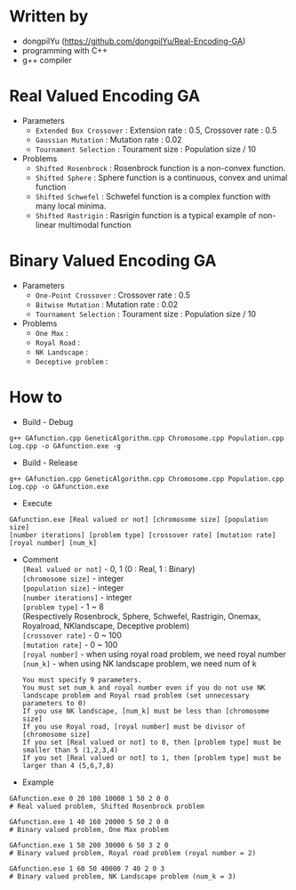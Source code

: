 # Written by
* dongpilYu (https://github.com/dongpilYu/Real-Encoding-GA)
* programming with C++
* g++ compiler

# Real Valued Encoding GA
* Parameters
    * ```Extended Box Crossover``` : Extension rate : 0.5, Crossover rate : 0.5
    * ```Gaussian Mutation``` : Mutation rate : 0.02
    * ```Tournament Selection``` : Tourament size : Population size / 10
* Problems
    * ```Shifted Rosenbrock``` : Rosenbrock function is a non-convex function.
    * ```Shifted Sphere``` : Sphere function is a continuous, convex and unimal function
    * ```Shifted Schwefel``` : Schwefel function is a complex function with many local minima.
    * ```Shifted Rastrigin``` : Rasrigin function is a typical example of non-linear multimodal function

# Binary Valued Encoding GA
* Parameters
    * ```One-Point Crossover``` : Crossover rate : 0.5
    * ```Bitwise Mutation``` :  Mutation rate : 0.02
    * ```Tournament Selection``` : Tourament size : Population size / 10
* Problems
    * ```One Max``` :
    * ```Royal Road``` :
    * ```NK Landscape``` :
    * ```Deceptive problem``` :


# How to
* Build - Debug
```shell
g++ GAfunction.cpp GeneticAlgorithm.cpp Chromosome.cpp Population.cpp Log.cpp -o GAfunction.exe -g
```
* Build - Release
```shell
g++ GAfunction.cpp GeneticAlgorithm.cpp Chromosome.cpp Population.cpp Log.cpp -o GAfunction.exe
```
* Execute
```shell
GAfunction.exe [Real valued or not] [chromosome size] [population size]
[number iterations] [problem type] [crossover rate] [mutation rate] [royal number] [num_k]
```
* Comment<br>
 ```[Real valued or not]``` - 0, 1 (0 : Real, 1 : Binary)<br>
 ```[chromosome size]``` - integer<br>
 ```[population size]``` - integer<br>
 ```[number iterations]``` - integer<br>
 ```[problem type]``` - 1 ~ 8 <br>
 (Respectively Rosenbrock, Sphere, Schwefel, Rastrigin, Onemax, Royalroad, NKlandscape, Deceptive problem)<br>
 ```[crossover rate]``` - 0 ~ 100<br>
 ```[mutation rate]``` - 0 ~ 100<br>
 ```[royal number]``` - when using royal road problem, we need royal number<br>
 ```[num_k]``` - when using NK landscape problem, we need num of k<br>


    ```You must specify 9 parameters.```<br>
    ```You must set num_k and royal number even if you do not use NK landscape problem and Royal road problem (set unnecessary parameters to 0)```<br>
    ```If you use NK landscape, [num_k] must be less than [chromosome size]```<br>
    ```If you use Royal road, [royal number] must be divisor of [chromosome size]```<br>
    ```If you set [Real valued or not] to 0, then [problem type] must be smaller than 5 (1,2,3,4)```<br>
    ```If you set [Real valued or not] to 1, then [problem type] must be larger than 4 (5,6,7,8)```<br>


 * Example
```shell
GAfunction.exe 0 20 100 10000 1 50 2 0 0
# Real valued problem, Shifted Rosenbrock problem

GAfunction.exe 1 40 160 20000 5 50 2 0 0
# Binary valued problem, One Max problem

GAfunction.exe 1 50 200 30000 6 50 3 2 0
# Binary valued problem, Royal road problem (royal number = 2)

GAfunction.ese 1 60 50 40000 7 40 2 0 3
# Binary valued problem, NK Landscape problem (num_k = 3)
```
